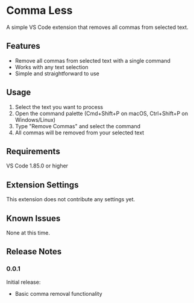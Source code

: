 # Comma Less

A simple VS Code extension that removes all commas from selected text.

## Features

- Remove all commas from selected text with a single command
- Works with any text selection
- Simple and straightforward to use

## Usage

1. Select the text you want to process
2. Open the command palette (Cmd+Shift+P on macOS, Ctrl+Shift+P on Windows/Linux)
3. Type "Remove Commas" and select the command
4. All commas will be removed from your selected text

## Requirements

VS Code 1.85.0 or higher

## Extension Settings

This extension does not contribute any settings yet.

## Known Issues

None at this time.

## Release Notes

### 0.0.1

Initial release:

- Basic comma removal functionality
